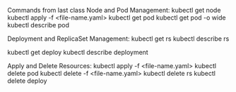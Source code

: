 Commands from last class
Node and Pod Management:
kubectl get node
kubectl apply -f <file-name.yaml>
kubectl get pod
kubectl get pod -o wide
kubectl describe pod <pod-name>

Deployment and ReplicaSet Management:
kubectl get rs <replica-set-name>
kubectl describe rs <replica-set-name>

kubectl get deploy <deployment-name>
kubectl describe deployment <deployment-name>

Apply and Delete Resources:
kubectl apply -f <file-name.yaml>
kubectl delete pod <pod-name>
kubectl delete -f <file-name.yaml>
kubectl delete rs <replica-set-name>
kubectl delete deploy <deployment-name>
